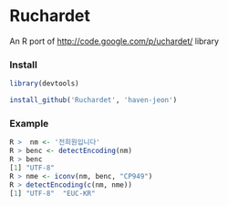 Ruchardet
=========

An R port of http://code.google.com/p/uchardet/ library 

### Install 

```r
library(devtools)

install_github('Ruchardet', 'haven-jeon')
```


### Example

```r
R >  nm <- '전희원입니다'
R > benc <- detectEncoding(nm)
R > benc
[1] "UTF-8"
R > nme <- iconv(nm, benc, "CP949")
R > detectEncoding(c(nm, nme))
[1] "UTF-8"  "EUC-KR"
```

